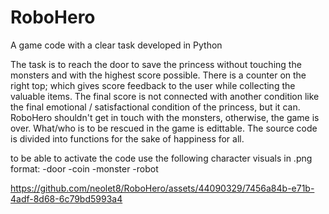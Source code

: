 # RoboHero
A game code with a clear task developed in Python

The task is to reach the door to save the princess without touching the monsters and with the highest score possible.
There is a counter on the right top; which gives score feedback to the user while collecting the valuable items.
The final score is not connected with another condition like the final emotional /  satisfactional condition of the princess, but it can.
RoboHero shouldn't get in touch with the monsters, otherwise, the game is over.
What/who is to be rescued in the game is edittable.
The source code is divided into functions for the sake of happiness for all.

to be able to activate the code use the following character visuals in .png format:
-door
-coin
-monster
-robot

https://github.com/neolet8/RoboHero/assets/44090329/7456a84b-e71b-4adf-8d68-6c79bd5993a4

